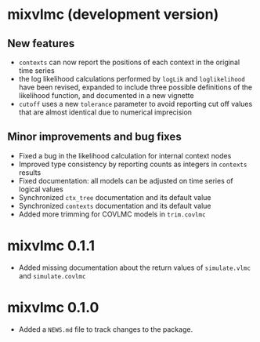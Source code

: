 # mixvlmc (development version)

## New features
* `contexts` can now report the positions of each context in the original time
  series
* the log likelihood calculations performed by `logLik` and `loglikelihood` have
  been revised, expanded to include three possible definitions of the likelihood 
  function, and documented in a new vignette
* `cutoff` uses a new `tolerance` parameter to avoid reporting cut off values
  that are almost identical due to numerical imprecision 
  
## Minor improvements and bug fixes
* Fixed a bug in the likelihood calculation for internal context nodes
* Improved type consistency by reporting counts as integers in `contexts` results
* Fixed documentation: all models can be adjusted on time series of logical values
* Synchronized `ctx_tree` documentation and its default value
* Synchronized `contexts` documentation and its default value
* Added more trimming for COVLMC models in `trim.covlmc`

# mixvlmc 0.1.1

* Added missing documentation about the return values of `simulate.vlmc` and
  `simulate.covlmc`

# mixvlmc 0.1.0

* Added a `NEWS.md` file to track changes to the package.
